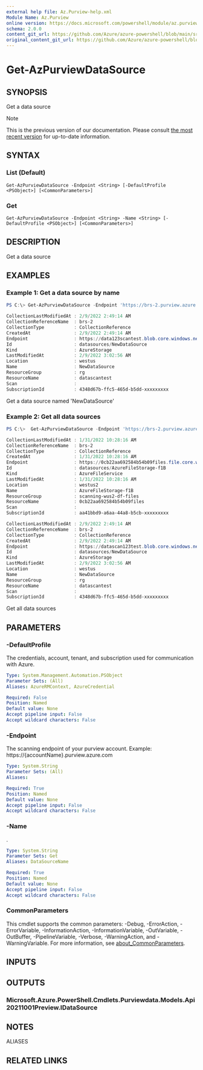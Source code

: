 ```yaml
---
external help file: Az.Purview-help.xml
Module Name: Az.Purview
online version: https://docs.microsoft.com/powershell/module/az.purview/get-azpurviewdatasource
schema: 2.0.0
content_git_url: https://github.com/Azure/azure-powershell/blob/main/src/Purview/Purview/help/Get-AzPurviewDataSource.md
original_content_git_url: https://github.com/Azure/azure-powershell/blob/main/src/Purview/Purview/help/Get-AzPurviewDataSource.md
---
```


# Get-AzPurviewDataSource

## SYNOPSIS
Get a data source

> [!NOTE]
>This is the previous version of our documentation. Please consult [the most recent version](/powershell/module/az.purview/get-azpurviewdatasource) for up-to-date information.

## SYNTAX

### List (Default)
```
Get-AzPurviewDataSource -Endpoint <String> [-DefaultProfile <PSObject>] [<CommonParameters>]
```

### Get
```
Get-AzPurviewDataSource -Endpoint <String> -Name <String> [-DefaultProfile <PSObject>] [<CommonParameters>]
```

## DESCRIPTION
Get a data source

## EXAMPLES

### Example 1: Get a data source by name
```powershell
PS C:\> Get-AzPurviewDataSource -Endpoint 'https://brs-2.purview.azure.com/' -Name 'NewDataSource'

CollectionLastModifiedAt : 2/9/2022 2:49:14 AM
CollectionReferenceName  : brs-2
CollectionType           : CollectionReference
CreatedAt                : 2/9/2022 2:49:14 AM
Endpoint                 : https://data123scantest.blob.core.windows.net/
Id                       : datasources/NewDataSource
Kind                     : AzureStorage
LastModifiedAt           : 2/9/2022 3:02:56 AM
Location                 : westus
Name                     : NewDataSource
ResourceGroup            : rg
ResourceName             : datascantest
Scan                     :
SubscriptionId           : 4348d67b-ffc5-465d-b5dd-xxxxxxxxx
```

Get a data source named 'NewDataSource'

### Example 2: Get all data sources
```powershell
PS C:\>  Get-AzPurviewDataSource -Endpoint 'https://brs-2.purview.azure.com/'

CollectionLastModifiedAt : 1/31/2022 10:28:16 AM
CollectionReferenceName  : brs-2
CollectionType           : CollectionReference
CreatedAt                : 1/31/2022 10:28:16 AM
Endpoint                 : https://0cb22aa692584b54b09files.file.core.windows.net/
Id                       : datasources/AzureFileStorage-f1B
Kind                     : AzureFileService
LastModifiedAt           : 1/31/2022 10:28:16 AM
Location                 : westus2
Name                     : AzureFileStorage-f1B
ResourceGroup            : scanning-wus2-df-files
ResourceName             : 0cb22aa692584b54b09files
Scan                     :
SubscriptionId           : aa41bbd9-a6aa-44a8-b5cb-xxxxxxxxx

CollectionLastModifiedAt : 2/9/2022 2:49:14 AM
CollectionReferenceName  : brs-2
CollectionType           : CollectionReference
CreatedAt                : 2/9/2022 2:49:14 AM
Endpoint                 : https://datascan123test.blob.core.windows.net/
Id                       : datasources/NewDataSource
Kind                     : AzureStorage
LastModifiedAt           : 2/9/2022 3:02:56 AM
Location                 : westus
Name                     : NewDataSource
ResourceGroup            : rg
ResourceName             : datascantest
Scan                     :
SubscriptionId           : 4348d67b-ffc5-465d-b5dd-xxxxxxxxx
```

Get all data sources

## PARAMETERS

### -DefaultProfile
The credentials, account, tenant, and subscription used for communication with Azure.

```yaml
Type: System.Management.Automation.PSObject
Parameter Sets: (All)
Aliases: AzureRMContext, AzureCredential

Required: False
Position: Named
Default value: None
Accept pipeline input: False
Accept wildcard characters: False
```

### -Endpoint
The scanning endpoint of your purview account.
Example: https://{accountName}.purview.azure.com

```yaml
Type: System.String
Parameter Sets: (All)
Aliases:

Required: True
Position: Named
Default value: None
Accept pipeline input: False
Accept wildcard characters: False
```

### -Name
.

```yaml
Type: System.String
Parameter Sets: Get
Aliases: DataSourceName

Required: True
Position: Named
Default value: None
Accept pipeline input: False
Accept wildcard characters: False
```

### CommonParameters
This cmdlet supports the common parameters: -Debug, -ErrorAction, -ErrorVariable, -InformationAction, -InformationVariable, -OutVariable, -OutBuffer, -PipelineVariable, -Verbose, -WarningAction, and -WarningVariable. For more information, see [about_CommonParameters](http://go.microsoft.com/fwlink/?LinkID=113216).

## INPUTS

## OUTPUTS

### Microsoft.Azure.PowerShell.Cmdlets.Purviewdata.Models.Api20211001Preview.IDataSource

## NOTES

ALIASES

## RELATED LINKS
